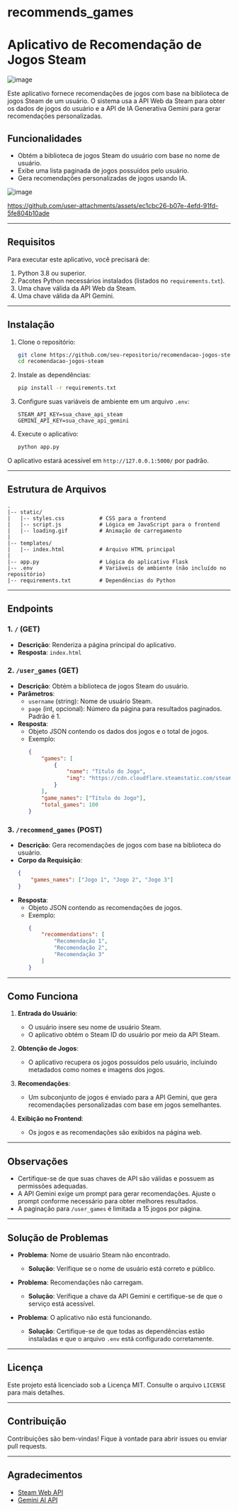 # recommends_games

# Aplicativo de Recomendação de Jogos Steam

![image](https://github.com/user-attachments/assets/370bb59c-498d-401f-9a3b-1437cd4fdb19)


Este aplicativo fornece recomendações de jogos com base na biblioteca de jogos Steam de um usuário. O sistema usa a API Web da Steam para obter os dados de jogos do usuário e a API de IA Generativa Gemini para gerar recomendações personalizadas.

## Funcionalidades
- Obtém a biblioteca de jogos Steam do usuário com base no nome de usuário.
- Exibe uma lista paginada de jogos possuídos pelo usuário.
- Gera recomendações personalizadas de jogos usando IA.

![image](https://github.com/user-attachments/assets/547ecb8b-c04c-4267-857b-fa4706b8d68a)




https://github.com/user-attachments/assets/ec1cbc26-b07e-4efd-91fd-5fe804b10ade




---

## Requisitos

Para executar este aplicativo, você precisará de:
1. Python 3.8 ou superior.
2. Pacotes Python necessários instalados (listados no `requirements.txt`).
3. Uma chave válida da API Web da Steam.
4. Uma chave válida da API Gemini.

---

## Instalação

1. Clone o repositório:
   ```bash
   git clone https://github.com/seu-repositorio/recomendacao-jogos-steam.git
   cd recomendacao-jogos-steam
   ```

2. Instale as dependências:
   ```bash
   pip install -r requirements.txt
   ```

3. Configure suas variáveis de ambiente em um arquivo `.env`:
   ```env
   STEAM_API_KEY=sua_chave_api_steam
   GEMINI_API_KEY=sua_chave_api_gemini
   ```

4. Execute o aplicativo:
   ```bash
   python app.py
   ```

O aplicativo estará acessível em `http://127.0.0.1:5000/` por padrão.

---

## Estrutura de Arquivos

```
.
|-- static/
|   |-- styles.css           # CSS para o frontend
|   |-- script.js            # Lógica em JavaScript para o frontend
|   |-- loading.gif          # Animação de carregamento
|
|-- templates/
|   |-- index.html           # Arquivo HTML principal
|
|-- app.py                   # Lógica do aplicativo Flask
|-- .env                     # Variáveis de ambiente (não incluído no repositório)
|-- requirements.txt         # Dependências do Python
```

---

## Endpoints

### 1. `/` (GET)
- **Descrição**: Renderiza a página principal do aplicativo.
- **Resposta**: `index.html`

### 2. `/user_games` (GET)
- **Descrição**: Obtém a biblioteca de jogos Steam do usuário.
- **Parâmetros**:
  - `username` (string): Nome de usuário Steam.
  - `page` (int, opcional): Número da página para resultados paginados. Padrão é 1.
- **Resposta**:
  - Objeto JSON contendo os dados dos jogos e o total de jogos.
  - Exemplo:
    ```json
    {
        "games": [
            {
                "name": "Título do Jogo",
                "img": "https://cdn.cloudflare.steamstatic.com/steam/apps/appid/header.jpg"
            }
        ],
        "game_names": ["Título do Jogo"],
        "total_games": 100
    }
    ```

### 3. `/recommend_games` (POST)
- **Descrição**: Gera recomendações de jogos com base na biblioteca do usuário.
- **Corpo da Requisição**:
  ```json
  {
      "games_names": ["Jogo 1", "Jogo 2", "Jogo 3"]
  }
  ```
- **Resposta**:
  - Objeto JSON contendo as recomendações de jogos.
  - Exemplo:
    ```json
    {
        "recommendations": [
            "Recomendação 1",
            "Recomendação 2",
            "Recomendação 3"
        ]
    }
    ```

---

## Como Funciona

1. **Entrada do Usuário**:
   - O usuário insere seu nome de usuário Steam.
   - O aplicativo obtém o Steam ID do usuário por meio da API Steam.

2. **Obtenção de Jogos**:
   - O aplicativo recupera os jogos possuídos pelo usuário, incluindo metadados como nomes e imagens dos jogos.

3. **Recomendações**:
   - Um subconjunto de jogos é enviado para a API Gemini, que gera recomendações personalizadas com base em jogos semelhantes.

4. **Exibição no Frontend**:
   - Os jogos e as recomendações são exibidos na página web.

---

## Observações

- Certifique-se de que suas chaves de API são válidas e possuem as permissões adequadas.
- A API Gemini exige um prompt para gerar recomendações. Ajuste o prompt conforme necessário para obter melhores resultados.
- A paginação para `/user_games` é limitada a 15 jogos por página.

---

## Solução de Problemas

- **Problema**: Nome de usuário Steam não encontrado.
  - **Solução**: Verifique se o nome de usuário está correto e público.

- **Problema**: Recomendações não carregam.
  - **Solução**: Verifique a chave da API Gemini e certifique-se de que o serviço está acessível.

- **Problema**: O aplicativo não está funcionando.
  - **Solução**: Certifique-se de que todas as dependências estão instaladas e que o arquivo `.env` está configurado corretamente.

---

## Licença

Este projeto está licenciado sob a Licença MIT. Consulte o arquivo `LICENSE` para mais detalhes.

---

## Contribuição

Contribuições são bem-vindas! Fique à vontade para abrir issues ou enviar pull requests.

---

## Agradecimentos

- [Steam Web API](https://developer.valvesoftware.com/wiki/Steam_Web_API)
- [Gemini AI API](https://ai.google/gemini)


